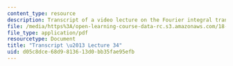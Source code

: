 ```yaml
---
content_type: resource
description: Transcript of a video lecture on the Fourier integral transform.
file: /media/https%3A/open-learning-course-data-rc.s3.amazonaws.com/18-085-computational-science-and-engineering-i-fall-2008/d05c8dce68d9813613d0bb35fae95efb_18-085F08-L34.pdf
file_type: application/pdf
resourcetype: Document
title: "Transcript \u2013 Lecture 34"
uid: d05c8dce-68d9-8136-13d0-bb35fae95efb
---
```

